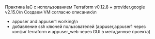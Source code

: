 Практика IaC c использованием Terraform v0.12.8 + provider.google v2.15.0\n
Создаем VM согласно описанию\n
* appuser and appuser1 working\n
* добавление ssh ключей пользователей (appuser,appuser1 через конфиг terraform и appuser_web через GUI в метаданные проекта)
